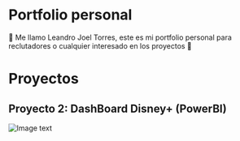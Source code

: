 # Portfolio personal 
🐧 Me llamo Leandro Joel Torres, este es mi portfolio personal para reclutadores o cualquier interesado en los proyectos 🐧

# Proyectos

## Proyecto 2: DashBoard Disney+ (PowerBI)

![Image text](https://drive.google.com/file/d/1aok89K5J9vrw4jAWVuvi1xPnDdeFY8ve/view?usp=sharing)
